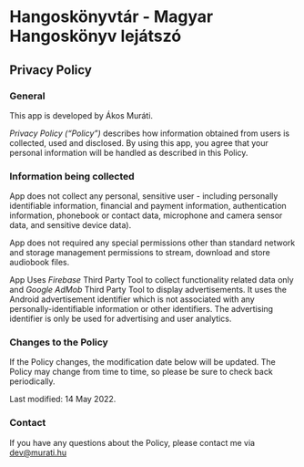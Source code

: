 # Hangoskönyvtár - Magyar Hangoskönyv lejátszó

## Privacy Policy

### General

This app is developed by Ákos Muráti.

_Privacy Policy (“Policy”)_ describes how information obtained from users is collected, used and disclosed.
By using this app, you agree that your personal information will be handled as described in this Policy.

### Information being collected

App does not collect any personal, sensitive user - including personally identifiable information,
financial and payment information, authentication information, phonebook or contact data, microphone and
camera sensor data, and sensitive device data).

App does not required any special permissions other than standard network and storage management permissions
to stream, download and store audiobook files.

App Uses _Firebase_ Third Party Tool to collect functionality related data only and _Google AdMob_ Third Party Tool
to display advertisements. It uses the Android advertisement identifier which is not associated with any
personally-identifiable information or other identifiers. The advertising identifier is only be used for
advertising and user analytics.

### Changes to the Policy

If the Policy changes, the modification date below will be updated.
The Policy may change from time to time, so please be sure to check back periodically.

Last modified: 14 May 2022.

### Contact

If you have any questions about the Policy, please contact me via dev@murati.hu
